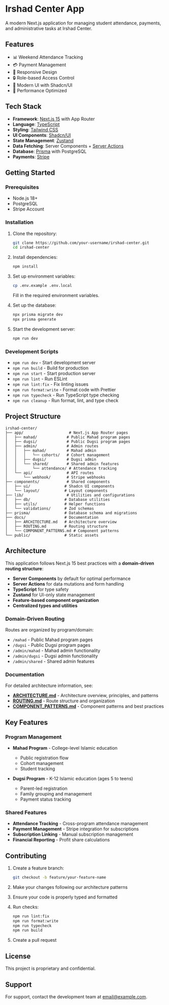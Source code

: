 # Irshad Center App

A modern Next.js application for managing student attendance, payments, and administrative tasks at Irshad Center.

## Features

- 📊 Weekend Attendance Tracking
- 💳 Payment Management
- 📱 Responsive Design
- 🔒 Role-based Access Control
- 🎨 Modern UI with Shadcn/UI
- 🚀 Performance Optimized

## Tech Stack

- **Framework**: [Next.js 15](https://nextjs.org/) with App Router
- **Language**: [TypeScript](https://www.typescriptlang.org/)
- **Styling**: [Tailwind CSS](https://tailwindcss.com/)
- **UI Components**: [Shadcn/UI](https://ui.shadcn.com/)
- **State Management**: [Zustand](https://zustand-demo.pmnd.rs/)
- **Data Fetching**: Server Components + [Server Actions](https://nextjs.org/docs/app/building-your-application/data-fetching/server-actions-and-mutations)
- **Database**: [Prisma](https://www.prisma.io/) with PostgreSQL
- **Payments**: [Stripe](https://stripe.com/)

## Getting Started

### Prerequisites

- Node.js 18+
- PostgreSQL
- Stripe Account

### Installation

1. Clone the repository:

   ```bash
   git clone https://github.com/your-username/irshad-center.git
   cd irshad-center
   ```

2. Install dependencies:

   ```bash
   npm install
   ```

3. Set up environment variables:

   ```bash
   cp .env.example .env.local
   ```

   Fill in the required environment variables.

4. Set up the database:

   ```bash
   npx prisma migrate dev
   npx prisma generate
   ```

5. Start the development server:
   ```bash
   npm run dev
   ```

### Development Scripts

- `npm run dev` - Start development server
- `npm run build` - Build for production
- `npm run start` - Start production server
- `npm run lint` - Run ESLint
- `npm run lint:fix` - Fix linting issues
- `npm run format:write` - Format code with Prettier
- `npm run typecheck` - Run TypeScript type checking
- `npm run cleanup` - Run format, lint, and type check

## Project Structure

```
irshad-center/
├── app/                    # Next.js App Router pages
│   ├── mahad/             # Public Mahad program pages
│   ├── dugsi/             # Public Dugsi program pages
│   ├── admin/             # Admin routes
│   │   ├── mahad/         # Mahad admin
│   │   │   └── cohorts/   # Cohort management
│   │   ├── dugsi/         # Dugsi admin
│   │   └── shared/        # Shared admin features
│   │       └── attendance/ # Attendance tracking
│   └── api/               # API routes
│       └── webhook/       # Stripe webhooks
├── components/            # Shared components
│   ├── ui/               # Shadcn UI components
│   └── layout/           # Layout components
├── lib/                   # Utilities and configurations
│   ├── db/               # Database utilities
│   ├── utils/            # Helper functions
│   └── validations/      # Zod schemas
├── prisma/               # Database schema and migrations
├── docs/                 # Documentation
│   ├── ARCHITECTURE.md   # Architecture overview
│   ├── ROUTING.md        # Routing structure
│   └── COMPONENT_PATTERNS.md # Component patterns
└── public/               # Static assets
```

## Architecture

This application follows Next.js 15 best practices with a **domain-driven routing structure**:

- **Server Components** by default for optimal performance
- **Server Actions** for data mutations and form handling
- **TypeScript** for type safety
- **Zustand** for UI-only state management
- **Feature-based component organization**
- **Centralized types and utilities**

### Domain-Driven Routing

Routes are organized by program/domain:

- `/mahad` - Public Mahad program pages
- `/dugsi` - Public Dugsi program pages
- `/admin/mahad` - Mahad admin functionality
- `/admin/dugsi` - Dugsi admin functionality
- `/admin/shared` - Shared admin features

### Documentation

For detailed architecture information, see:

- **[ARCHITECTURE.md](docs/ARCHITECTURE.md)** - Architecture overview, principles, and patterns
- **[ROUTING.md](docs/ROUTING.md)** - Route structure and organization
- **[COMPONENT_PATTERNS.md](docs/COMPONENT_PATTERNS.md)** - Component patterns and best practices

## Key Features

### Program Management

- **Mahad Program** - College-level Islamic education
  - Public registration flow
  - Cohort management
  - Student tracking

- **Dugsi Program** - K-12 Islamic education (ages 5 to teens)
  - Parent-led registration
  - Family grouping and management
  - Payment status tracking

### Shared Features

- **Attendance Tracking** - Cross-program attendance management
- **Payment Management** - Stripe integration for subscriptions
- **Subscription Linking** - Manual subscription management
- **Financial Reporting** - Profit share calculations

## Contributing

1. Create a feature branch:

   ```bash
   git checkout -b feature/your-feature-name
   ```

2. Make your changes following our architecture patterns

3. Ensure your code is properly typed and formatted

4. Run checks:

   ```bash
   npm run lint:fix
   npm run format:write
   npm run typecheck
   npm run build
   ```

5. Create a pull request

## License

This project is proprietary and confidential.

## Support

For support, contact the development team at [email@example.com](mailto:email@example.com).
